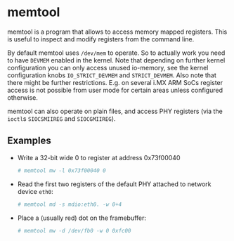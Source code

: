 memtool
=======

memtool is a program that allows to access memory mapped registers. This is
useful to inspect and modify registers from the command line.

By default memtool uses `/dev/mem` to operate. So to actually work you need to
have `DEVMEM` enabled in the kernel. Note that depending on further kernel
configuration you can only access unused io-memory, see the kernel
configuration knobs `IO_STRICT_DEVMEM` and `STRICT_DEVMEM`. Also note that
there might be further restrictions. E.g. on several i.MX ARM SoCs register
access is not possible from user mode for certain areas unless configured
otherwise.

memtool can also operate on plain files, and access PHY registers (via the
`ioctl`s `SIOCSMIIREG` and `SIOCGMIIREG`).

Examples
---------

 * Write a 32-bit wide 0 to register at address 0x73f00040

    ```sh
    # memtool mw -l 0x73f00040 0
    ```

 * Read the first two registers of the default PHY attached to network device
   `eth0`:

    ```sh
    # memtool md -s mdio:eth0. -w 0+4
    ```

 * Place a (usually red) dot on the framebuffer:

    ```sh
    # memtool mw -d /dev/fb0 -w 0 0xfc00
    ```

